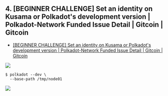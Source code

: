 ## 4. [BEGINNER CHALLENGE] Set an identity on Kusama or Polkadot's development version | Polkadot-Network Funded Issue Detail | Gitcoin | Gitcoin

* [[BEGINNER CHALLENGE] Set an identity on Kusama or Polkadot's development version | Polkadot-Network Funded Issue Detail | Gitcoin | Gitcoin](https://gitcoin.co/issue/Polkadot-Network/hello-world-by-polkadot/11/100023937)

![](https://i.imgur.com/dP6BkRx.png)

```shell
$ polkadot --dev \
  --base-path /tmp/node01
```

![](https://i.imgur.com/0FcQRu6.png)
